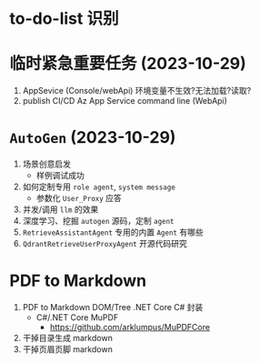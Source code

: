 # to-do-list 识别

# 临时紧急重要任务 (2023-10-29)
  1. AppSevice (Console/webApi) 环境变量不生效?无法加载?读取?
  1. publish CI/CD Az App Service command line (WebApi)

# `AutoGen` (2023-10-29)
  1. 场景创意启发
     - 样例调试成功
  1. 如何定制专用 `role agent`, `system message`
     - 参数化 `User_Proxy` 应答
  1. 并发/调用 `llm` 的效果
  1. 深度学习、挖掘 `autogen` 源码，定制 `agent`
  1. `RetrieveAssistantAgent` 专用的内置 `Agent` 有哪些
  1. `QdrantRetrieveUserProxyAgent` 开源代码研究

# PDF to Markdown
  1. PDF to Markdown DOM/Tree .NET Core C# 封装
     - C#/.NET Core MuPDF
       - https://github.com/arklumpus/MuPDFCore
  3. 干掉目录生成 markdown
  4. 干掉页眉页脚 markdown
     
  

